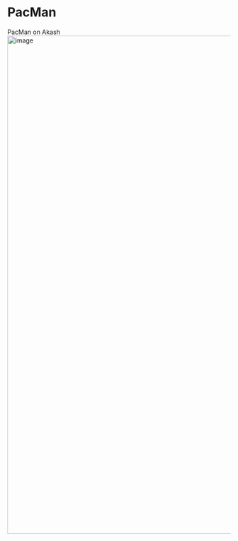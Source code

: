 # PacMan
PacMan on Akash
<img width="1124" alt="image" src="https://github.com/longnh17/PacMan/assets/49781022/d738c659-8454-4173-9900-ea9a3ad0edcc">


